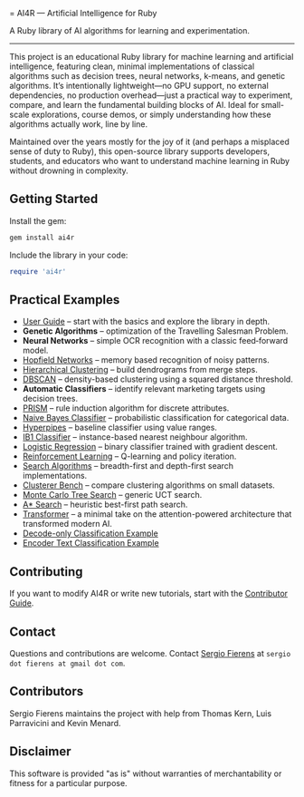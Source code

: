 = AI4R — Artificial Intelligence for Ruby

A Ruby library of AI algorithms for learning and experimentation.

---

This project is an educational Ruby library for machine learning and artificial intelligence, featuring clean, minimal implementations of classical algorithms such as decision trees, neural networks, k-means, and genetic algorithms. It’s intentionally lightweight—no GPU support, no external dependencies, no production overhead—just a practical way to experiment, compare, and learn the fundamental building blocks of AI. Ideal for small-scale explorations, course demos, or simply understanding how these algorithms actually work, line by line.

Maintained over the years mostly for the joy of it (and perhaps a misplaced sense of duty to Ruby), this open-source library supports developers, students, and educators who want to understand machine learning in Ruby without drowning in complexity.

## Getting Started

Install the gem:

```bash
gem install ai4r
```

Include the library in your code:

```ruby
require 'ai4r'
```

## Practical Examples

* [User Guide](user_guide.md) – start with the basics and explore the library in depth.
* **Genetic Algorithms** – optimization of the Travelling Salesman Problem.
* **Neural Networks** – simple OCR recognition with a classic feed‑forward model.
* [Hopfield Networks](hopfield_network.md) – memory based recognition of noisy patterns.
* [Hierarchical Clustering](hierarchical_clustering.md) – build dendrograms from merge steps.
* [DBSCAN](dbscan.md) – density-based clustering using a squared distance threshold.
* **Automatic Classifiers** – identify relevant marketing targets using decision trees.
* [PRISM](prism.md) – rule induction algorithm for discrete attributes.
* [Naive Bayes Classifier](naive_bayes.md) – probabilistic classification for categorical data.
* [Hyperpipes](hyperpipes.md) – baseline classifier using value ranges.
* [IB1 Classifier](ib1.md) – instance-based nearest neighbour algorithm.
* [Logistic Regression](logistic_regression.md) – binary classifier trained with gradient descent.
* [Reinforcement Learning](reinforcement_learning.md) – Q-learning and policy iteration.
* [Search Algorithms](search_algorithms.md) – breadth-first and depth-first search implementations.
* [Clusterer Bench](clusterer_bench.md) – compare clustering algorithms on small datasets.
* [Monte Carlo Tree Search](monte_carlo_tree_search.md) – generic UCT search.
* [A* Search](a_star_search.md) – heuristic best-first path search.
* [Transformer](transformer.md) – a minimal take on the attention-powered architecture that transformed modern AI.
* [Decode-only Classification Example](../examples/transformer/decode_classifier_example.rb)
* [Encoder Text Classification Example](../examples/neural_network/transformer_text_classification.rb)

## Contributing

If you want to modify AI4R or write new tutorials, start with the
[Contributor Guide](contributor_guide.md).

## Contact

Questions and contributions are welcome. Contact [Sergio Fierens](https://github.com/SergioFierens) at `sergio dot fierens at gmail dot com`.

## Contributors

Sergio Fierens maintains the project with help from Thomas Kern, Luis Parravicini and Kevin Menard.

## Disclaimer

This software is provided "as is" without warranties of merchantability or fitness for a particular purpose.
